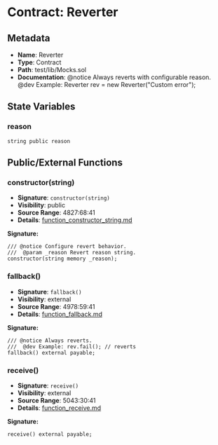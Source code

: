 # Contract: Reverter

## Metadata

- **Name**: Reverter
- **Type**: Contract
- **Path**: test/lib/Mocks.sol
- **Documentation**: @notice Always reverts with configurable reason.
   @dev Example: Reverter rev = new Reverter("Custom error");

## State Variables

### reason

```solidity
string public reason
```

## Public/External Functions

### constructor(string)

- **Signature**: `constructor(string)`
- **Visibility**: public
- **Source Range**: 4827:68:41
- **Details**: [function_constructor_string.md](./function_constructor_string.md)

**Signature:**
```solidity
/// @notice Configure revert behavior.
///  @param _reason Revert reason string.
constructor(string memory _reason);
```

### fallback()

- **Signature**: `fallback()`
- **Visibility**: external
- **Source Range**: 4978:59:41
- **Details**: [function_fallback.md](./function_fallback.md)

**Signature:**
```solidity
/// @notice Always reverts.
///  @dev Example: rev.fail(); // reverts
fallback() external payable;
```

### receive()

- **Signature**: `receive()`
- **Visibility**: external
- **Source Range**: 5043:30:41
- **Details**: [function_receive.md](./function_receive.md)

**Signature:**
```solidity
receive() external payable;
```
